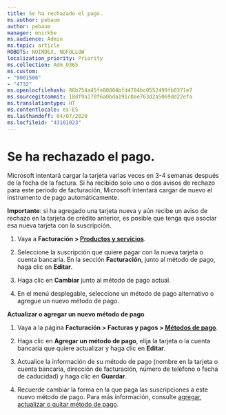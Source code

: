 ```yaml
---
title: Se ha rechazado el pago.
ms.author: pebaum
author: pebaum
manager: mnirkhe
ms.audience: Admin
ms.topic: article
ROBOTS: NOINDEX, NOFOLLOW
localization_priority: Priority
ms.collection: Adm_O365
ms.custom:
- "9001506"
- "4732"
ms.openlocfilehash: 88b754a45fe80804bfd4784bc0552499fb0371e7
ms.sourcegitcommit: 18df9a170f6a0bda191c0ae763d2a5069dd22efa
ms.translationtype: HT
ms.contentlocale: es-ES
ms.lasthandoff: 04/07/2020
ms.locfileid: "43161023"
---
```

# <a name="your-payment-was-declined"></a>Se ha rechazado el pago.

Microsoft intentará cargar la tarjeta varias veces en 3-4 semanas después de la fecha de la factura.  Si ha recibido solo uno o dos avisos de rechazo para este periodo de facturación, Microsoft intentará cargar de nuevo el instrumento de pago automáticamente.  

**Importante**: si ha agregado una tarjeta nueva y aún recibe un aviso de rechazo en la tarjeta de crédito anterior, es posible que tenga que asociar esa nueva tarjeta con la suscripción.

1. Vaya a **Facturación > [Productos y servicios](https://go.microsoft.com/fwlink/p/?linkid=842054)**.

2. Seleccione la suscripción que quiere pagar con la nueva tarjeta o cuenta bancaria. En la sección **Facturación**, junto al método de pago, haga clic en **Editar**.

3. Haga clic en **Cambiar** junto al método de pago actual.

4. En el menú desplegable, seleccione un método de pago alternativo o agregue un nuevo método de pago.

**Actualizar o agregar un nuevo método de pago**

1. Vaya a la página **Facturación > Facturas y pagos > [Métodos de pago](https://go.microsoft.com/fwlink/p/?linkid=2018806)**.

2. Haga clic en **Agregar un método de pago**, elija la tarjeta o la cuenta bancaria que quiere actualizar y haga clic en **Editar**.

3. Actualice la información de su método de pago (nombre en la tarjeta o cuenta bancaria, dirección de facturación, número de teléfono o fecha de caducidad) y haga clic en **Guardar**.

4. Recuerde cambiar la forma en la que paga las suscripciones a este nuevo método de pago. Para más información, consulte [agregar, actualizar o quitar método de pago](https://go.microsoft.com/fwlink/?linkid=2118133). 

